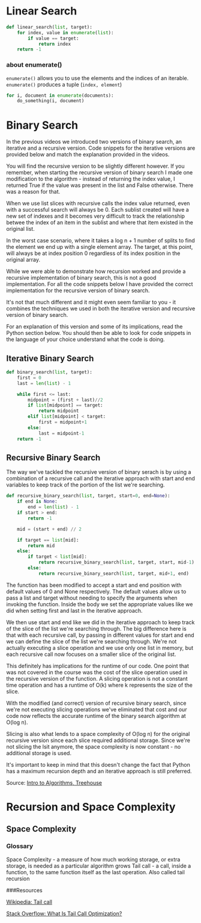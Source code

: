 # Linear Search

```Python
def linear_search(list, target):
    for index, value in enumerate(list):
        if value == target:
            return index
    return -1
```

### about enumerate()

`enumerate()` allows you to use the elements and the indices of an iterable.
`enumerate()` produces a tuple (`index, element`)

```Python
for i, document in enumerate(documents):
    do_something(i, document)
```

# Binary Search

In the previous videos we introduced two versions of binary search, an iterative and a recursive version. Code snippets for the iterative versions are provided below and match the explanation provided in the videos.

You will find the recursive version to be slightly different however. If you remember, when starting the recursive version of binary search I made one modification to the algorithm - instead of returning the index value, I returned True if the value was present in the list and False otherwise. There was a reason for that.

When we use list slices with recursive calls the index value returned, even with a successful search will always be 0. Each sublist created will have a new set of indexes and it becomes very difficult to track the relationship betwee the index of an item in the sublist and where that item existed in the original list.

In the worst case scenario, where it takes a log n + 1 number of splits to find the element we end up with a single element array. The target, at this point, will always be at index position 0 regardless of its index position in the original array.

While we were able to demonstrate how recursion worked and provide a recursive implementation of binary search, this is not a good implementation. For all the code snippets below I have provided the correct implementation for the recursive version of binary search.

It's not that much different and it might even seem familiar to you - it combines the techniques we used in both the iterative version and recursive version of binary search.

For an explanation of this version and some of its implications, read the Python section below. You should then be able to look for code snippets in the language of your choice understand what the code is doing.

## Iterative Binary Search
```Python
def binary_search(list, target):
    first = 0
    last = len(list) - 1

    while first <= last:
        midpoint = (first + last)//2
        if list[midpoint] == target:
            return midpoint
        elif list[midpoint] < target:
            first = midpoint+1
        else:
            last = midpoint-1
    return -1
```

## Recursive Binary Search

The way we've tackled the recursive version of binary serach is by using a combination of a recursive call and the iterative approach with start and end variables to keep track of the portion of the list we're searching.

```Python
def recursive_binary_search(list, target, start=0, end=None):
    if end is None:
        end = len(list) - 1
    if start > end:
        return -1

    mid = (start + end) // 2

    if target == list[mid]:
        return mid
    else:
        if target < list[mid]:
            return recursive_binary_search(list, target, start, mid-1)
        else:
            return recursive_binary_search(list, target, mid+1, end)
```

The function has been modified to accept a start and end position with default values of 0 and None respectively. The default values allow us to pass a list and target without needing to specify the arguments when invoking the function. Inside the body we set the appropriate values like we did when setting first and last in the iterative approach.

We then use start and end like we did in the iterative approach to keep track of the slice of the list we're searching through. The big difference here is that with each recursive call, by passing in different values for start and end we can define the slice of the list we're searching through. We're not actually executing a slice operation and we use only one list in memory, but each recursive call now focuses on a smaller slice of the original list.

This definitely has implications for the runtime of our code. One point that was not covered in the course was the cost of the slice operation used in the recursive version of the function. A slicing operation is not a constant time operation and has a runtime of O(k) where k represents the size of the slice.

With the modified (and correct) version of recursive binary search, since we're not executing slicing operations we've eliminated that cost and our code now reflects the accurate runtime of the binary search algorithm at O(log n).

Slicing is also what lends to a space complexity of O(log n) for the original recursive version since each slice required additional storage. Since we're not slicing the lsit anymore, the space complexity is now constant - no additional storage is used.

It's important to keep in mind that this doesn't change the fact that Python has a maximum recursion depth and an iterative approach is still preferred.

Source: [Intro to Algorithms, Treehouse](https://teamtreehouse.com/library/introduction-to-algorithms/algorithms-in-code/binary-search-implementations)


# Recursion and Space Complexity

## Space Complexity

### Glossary
Space Complexity - a measure of how much working storage, or extra storage, is needed as a particular algorithm grows
Tail call - a call, inside a function, to the same function itself as the last operation. Also called tail recursion

###Resources

[Wikipedia: Tail call](https://en.wikipedia.org/wiki/Tail_call)

[Stack Overflow: What Is Tail Call Optimization?](https://stackoverflow.com/a/310980/1071846)

